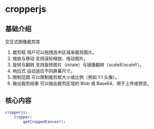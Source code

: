 # cropperjs


## 基础介绍


交互式图像裁剪库
1. 裁剪框	用户可以拖拽选中区域来裁剪图片。
2. 缩放与移动	支持滚轮缩放、拖动图片。
3. 旋转与翻转	支持旋转图片（rotate）与镜像翻转（scaleX/scaleY）。
4. 响应式	自动适应不同屏幕尺寸。
5. 限制范围	可以限制裁剪框大小或比例（例如 1:1 头像）。
6. 输出裁剪结果	可以输出裁剪区域的 Blob 或 Base64，用于上传或预览。


## 核心内容
```yaml
cropperjs:
    Cropper:
        getCroppedCanvas():
```